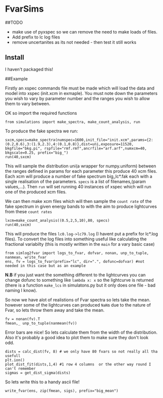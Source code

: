 # FvarSims

##TODO
* make use of pyxspec so we can remove the need to make loads of files.
* Add prefix to lc log files 
* remove uncertanites as its not needed - then test it still works

## Install
I haven't packaged this!

##Example

Firstly an xspec commands file must be made which will load the data and model into xspec (init.xcm in exmaple).
You must note down the parameters you wish to vary by parameter number and the ranges you wish to allow them to vary between.

OK so import the required functions

`
from simulations import make_spectra, make_count_analysis, run
`

To produce the fake spectra we run:

```
sxcm,specs=make_spectra(numspec=1600,init_file="init.xcm",params={2:(0.2,0.6),3:(1.9,2.3),4:(0.1,0.8)},dist=uni,exposure=11520, bkgfile="bkg.pi", rspfile="rmf.rmf",ancrfile="arf.arf",numxcm=40, bkgscale=0.25, prefix="big_")
run(40,sxcm)
```

This will sample the distribution uni(a wrapper for numpy.uniform) between the ranges defined in params for each parameter this produce 40 xcm files. Each xcm will produce a number of fake spectrum big_lc*.fak each with a single realisation of the parameters. `specs` is a list of filenames,(param values,...).  Then `run` will set running 40 instances of xspec which will run one of the produced xcm files.

We can then make xcm files which will then sample the `count rate` of the fake spectrum in given energy bands to with the aim to produce lightcurves from these `count rates`

```
lxcm=make_count_analysis((0.5,2,5,10),80, specs)
run(40,sxcm)
```

This will produce the files `lc0.log->lc79.log` (I havent put a prefix for lc*.log files).
To convert the log files into something useful like calculating the fractional variabilty (this is mostly written in the `main` for a vary basic case)

```
from simlog2fvar import logs_to_fvar, dofvar, nonan, unp_to_tuple, nanmean, write_fvar
ens, fv = logs_to_fvar(prefix="lc", dir=".", dofunc=dofvar) #not needed in this case but as an example
```
**N.B** if you just want the something different to the lightcurves you can change dofunc to something like `lambda x: x` so the lightcurve is returned (there is a function `make_lcs` in simulatons.py but it only does one file - bad naming I know).

So now we have alot of realistions of Fvar spectra so lets take the mean. however some of the lightcurves can produced `NaN`s due to the nature of Fvar, so lets throw them away and take the mean.

```
fv = nonan(fv).T
fmean,_ unp_to_tuple(nanmean(fv))
```

Error bars are nice! 
So lets calculate them from the width of the distribution. Also it's probably a good idea to plot them to make sure they don't look odd.
```
dists = calc_dist(fv, 8) # we only have 80 fvars so not really all tha usefull
plt.ion()
plot_dist_fit(dists,1,4) #1 row 4 columns  or the other way round I can't remember
sigmas = get_dist_sigma(dists)
```
So lets write this to a handy ascii file!
```
write_fvar(ens, zip(fmean, sigs), prefix="big_mean")
```
